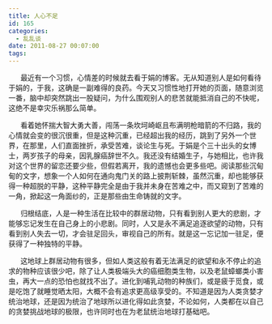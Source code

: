 ```yaml
---
title: 人心不足
id: 165
categories:
  - 乱乱谈
date: 2011-08-27 00:07:00
tags:
---
```


&nbsp;&nbsp;&nbsp;&nbsp;&nbsp; 最近有一个习惯，心情差的时候就去看于娟的博客。无从知道别人是如何看待于娟的，于我，这确是一副难得的良药。今天又习惯性地打开她的页面，随意浏览一番，脑中却突然跳出一股疑问，为什么围观别人的悲苦就能抵消自己的不快呢，这绝不是幸灾乐祸那么简单。

&nbsp;&nbsp;&nbsp;&nbsp;&nbsp; 看着她怀揣大智大勇大善，闯荡一条坎坷崎岖且布满明枪暗箭的不归路，我的心情就会变的很沉很重，但是这种沉重，已经超出我的经历，跳到了另外一个世界，在那里，人们直面挫折，承受苦难，谈论生与死。于娟是个三十出头的女博士，两岁孩子的母亲，因乳腺癌辞世不久。我还没有结婚生子，与她相比，也许我对这个世界的留恋还要少些，但假若离开，我的遗憾也会更多些吧。阅读那些沉甸甸的文字，想象一个人如何在通向鬼门关的路上披荆斩棘，虽然沉重，却也能够获得一种超脱的平静，这种平静完全是由于我并未身在苦难之中，而又窥到了苦难的一角，掀起这一角面纱的，正是那些由生命铸就的文字。

&nbsp;&nbsp;&nbsp;&nbsp;&nbsp; 归根结底，人是一种生活在比较中的群居动物，只有看到别人更大的悲剧，才能够忘记发生在自己身上的小悲剧。同时，人又是永不满足追逐欲望的动物，只有看到别人失去一切，才会驻足回头，审视自己的所有。就是这一忘记加一驻足，便获得了一种独特的平静。

&nbsp;&nbsp;&nbsp;&nbsp;&nbsp; 这地球上群居动物有很多，但如人类这般有着无法满足的欲望和永不停止的追求的物种应该很少吧，除了让人类极端头大的癌细胞类生物，以及老鼠蟑螂类小害虫，再大一点的恐怕也就找不出了。进化到哺乳动物的种族们，或是疲于觅食，或是吃饱了就睡觉晒太阳，大概不会有追求更高级享受的。不知道是因为人类贪婪才统治地球，还是因为统治了地球所以进化得如此贪婪，不论如何，人类都在以自己的贪婪挑战地球的极限，也许同时也在为老鼠统治地球打基础吧。